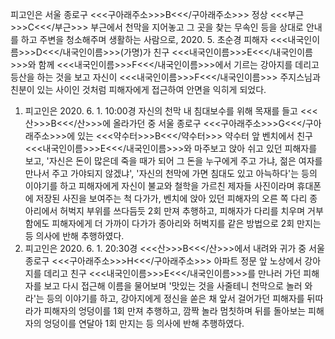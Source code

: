 피고인은 서울 종로구 <<<구아래주소>>>B<<</구아래주소>>> 정상 <<<부근>>>C<<</부근>>> 부근에서 천막을 지어놓고 그 곳을 찾는 무속인 등을 상대로 안내를 하고 주변을 청소해주며 생활하는 사람으로, 2020. 5. 초순경 피해자 <<<내국인이름>>>D<<</내국인이름>>>(가명)가 친구 <<<내국인이름>>>E<<</내국인이름>>>와 함께 <<<내국인이름>>>F<<</내국인이름>>>에서 기르는 강아지를 데리고 등산을 하는 것을 보고 자신이 <<<내국인이름>>>F<<</내국인이름>>> 주지스님과 친분이 있는 사이인 것처럼 피해자에게 접근하여 안면을 익히게 되었다.
1. 피고인은 2020. 6. 1. 10:00경 자신의 천막 내 침대보수를 위해 목재를 들고 <<<산>>>B<<</산>>>에 올라가던 중 서울 종로구 <<<구아래주소>>>G<<</구아래주소>>>에 있는 <<<약수터>>>B<<</약수터>>> 약수터 앞 벤치에서 친구 <<<내국인이름>>>E<<</내국인이름>>>와 마주보고 앉아 쉬고 있던 피해자를 보고, '자신은 돈이 많은데 죽을 때가 되어 그 돈을 누구에게 주고 가냐, 젊은 여자를 만나서 주고 가야되지 않겠냐', '자신의 천막에 가면 침대도 있고 아늑하다'는 등의 이야기를 하고 피해자에게 자신이 불교와 철학을 가르친 제자들 사진이라며 휴대폰에 저장된 사진을 보여주는 척 다가가, 벤치에 앉아 있던 피해자의 오른 쪽 다리 종아리에서 허벅지 부위를 쓰다듬듯 2회 만져 추행하고, 피해자가 다리를 치우며 거부함에도 피해자에게 더 가까이 다가가 종아리와 허벅지를 같은 방법으로 2회 만지는 등 의사에 반해 추행하였다.
2. 피고인은 2020. 6. 1. 20:30경 <<<산>>>B<<</산>>>에서 내려와 귀가 중 서울 종로구 <<<구아래주소>>>H<<</구아래주소>>> 아파트 정문 앞 노상에서 강아지를 데리고 친구 <<<내국인이름>>>E<<</내국인이름>>>를 만나러 가던 피해자를 보고 다시 접근해 이름을 물어보며 '맛있는 것을 사줄테니 천막으로 놀러 와라'는 등의 이야기를 하고, 강아지에게 정신을 쏟은 채 앞서 걸어가던 피해자를 뒤따라가 피해자의 엉덩이를 1회 만져 추행하고, 깜짝 놀라 멈칫하며 뒤를 돌아보는 피해자의 엉덩이를 연달아 1회 만지는 등 의사에 반해 추행하였다.
